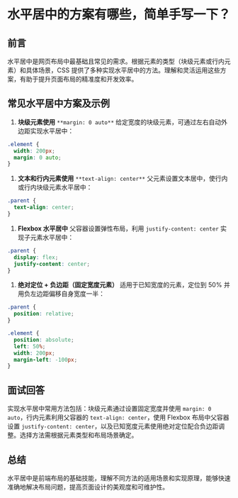 # **水平居中的方案有哪些，简单手写一下？**

## 前言

水平居中是网页布局中最基础且常见的需求。根据元素的类型（块级元素或行内元素）和具体场景，CSS 提供了多种实现水平居中的方法。理解和灵活运用这些方案，有助于提升页面布局的精准度和开发效率。

## 常见水平居中方案及示例

1. **块级元素使用** `**margin: 0 auto**`
   给定宽度的块级元素，可通过左右自动外边距实现水平居中：

```css
.element {
  width: 200px;
  margin: 0 auto;
}
```

1. **文本和行内元素使用** `**text-align: center**`
   父元素设置文本居中，使行内或行内块级元素水平居中：

```css
.parent {
  text-align: center;
}
```

1. **Flexbox 水平居中**
   父容器设置弹性布局，利用 `justify-content: center` 实现子元素水平居中：

```css
.parent {
  display: flex;
  justify-content: center;
}
```

1. **绝对定位 + 负边距（固定宽度元素）**
   适用于已知宽度的元素，定位到 50% 并用负左边距偏移自身宽度一半：

```css
.parent {
  position: relative;
}

.element {
  position: absolute;
  left: 50%;
  width: 200px;
  margin-left: -100px;
}
```

## 面试回答

实现水平居中常用方法包括：块级元素通过设置固定宽度并使用 `margin: 0 auto`，行内元素利用父容器的 `text-align: center`，使用 Flexbox 布局中父容器设置 `justify-content: center`，以及已知宽度元素使用绝对定位配合负边距调整。选择方法需根据元素类型和布局场景确定。

## 总结

水平居中是前端布局的基础技能，理解不同方法的适用场景和实现原理，能够快速准确地解决布局问题，提高页面设计的美观度和可维护性。